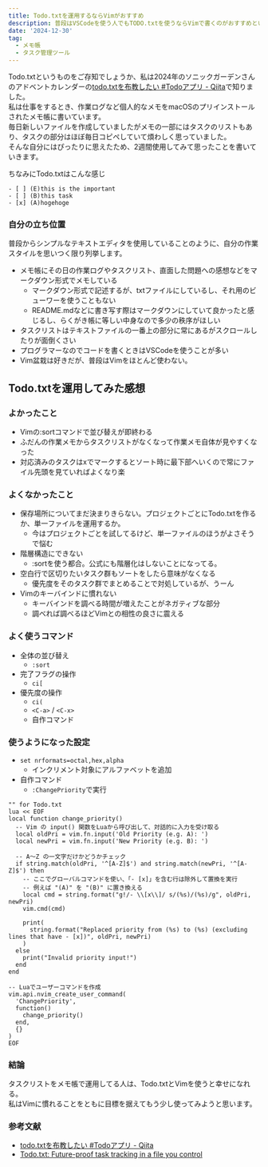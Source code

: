```yaml
---
title: Todo.txtを運用するならVimがおすすめ
description: 普段はVSCodeを使う人でもTODO.txtを使うならVimで書くのがおすすめという話
date: '2024-12-30'
tag:
  - メモ帳
  - タスク管理ツール
---
```


Todo.txtというものをご存知でしょうか、私は2024年のソニックガーデンさんのアドベントカレンダーの[todo.txtを布教したい #Todoアプリ - Qiita](https://qiita.com/maedana/items/713390ce590b92fee97f)で知りました。  
私は仕事をするとき、作業ログなど個人的なメモをmacOSのプリインストールされたメモ帳に書いています。  
毎日新しいファイルを作成していましたがメモの一部にはタスクのリストもあり、タスクの部分はほぼ毎日コピペしていて煩わしく思っていました。  
そんな自分にはぴったりに思えたため、2週間使用してみて思ったことを書いていきます。 
  
ちなみにTodo.txtはこんな感じ
```
- [ ] (E)this is the important
- [ ] (B)this task
- [x] (A)hogehoge
```

### 自分の立ち位置

普段からシンプルなテキストエディタを使用していることのように、自分の作業スタイルを思いつく限り列挙します。  
- メモ帳にその日の作業ログやタスクリスト、直面した問題への感想などをマークダウン形式でメモしている
  - マークダウン形式で記述するが、txtファイルにしているし、それ用のビューワーを使うこともない
  - README.mdなどに書き写す際はマークダウンにしていて良かったと感じるし、らくがき帳に等しい中身なので多少の秩序がほしい
- タスクリストはテキストファイルの一番上の部分に常にあるがスクロールしたりが面倒くさい
- プログラマーなのでコードを書くときはVSCodeを使うことが多い
- Vim盆栽は好きだが、普段はVimをほとんど使わない。


## Todo.txtを運用してみた感想

### よかったこと

- Vimの:sortコマンドで並び替えが即終わる
- ふだんの作業メモからタスクリストがなくなって作業メモ自体が見やすくなった
- 対応済みのタスクはxでマークするとソート時に最下部へいくので常にファイル先頭を見ていればよくなり楽

### よくなかったこと

- 保存場所についてまだ決まりきらない。プロジェクトごとにTodo.txtを作るか、単一ファイルを運用するか。
    - 今はプロジェクトごとを試してるけど、単一ファイルのほうがよさそうで悩む
- 階層構造にできない
    - :sortを使う都合。公式にも階層化はしないことになってる。
- 空白行で区切りたいタスク群もソートをしたら意味がなくなる
    - 優先度をそのタスク群でまとめることで対処しているが、うーん
- Vimのキーバインドに慣れない
    - キーバインドを調べる時間が増えたことがネガティブな部分
    - 調べれば調べるほどVimとの相性の良さに震える

### よく使うコマンド

- 全体の並び替え
  - `:sort`
- 完了フラグの操作
  - `ci[`
- 優先度の操作
  - `ci(`
  - `<C-a>` / `<C-x>`
  - 自作コマンド


### 使うようになった設定
- `set nrformats=octal,hex,alpha`
  - インクリメント対象にアルファベットを追加
- 自作コマンド
  - `:ChangePriority`で実行
```
"" for Todo.txt
lua << EOF
local function change_priority()
  -- Vim の input() 関数をLuaから呼び出して、対話的に入力を受け取る
  local oldPri = vim.fn.input('Old Priority (e.g. A): ')
  local newPri = vim.fn.input('New Priority (e.g. B): ')

  -- A～Z の一文字だけかどうかチェック
  if string.match(oldPri, '^[A-Z]$') and string.match(newPri, '^[A-Z]$') then
    -- ここでグローバルコマンドを使い、「- [x]」を含む行は除外して置換を実行
    -- 例えば "(A)" を "(B)" に置き換える
    local cmd = string.format("g!/- \\[x\\]/ s/(%s)/(%s)/g", oldPri, newPri)
    vim.cmd(cmd)

    print(
      string.format("Replaced priority from (%s) to (%s) (excluding lines that have - [x])", oldPri, newPri)
    )
  else
    print("Invalid priority input!")
  end
end

-- Luaでユーザーコマンドを作成
vim.api.nvim_create_user_command(
  'ChangePriority',
  function()
    change_priority()
  end,
  {}
)
EOF
```


### 結論

タスクリストをメモ帳で運用してる人は、Todo.txtとVimを使うと幸せになれる。  
私はVimに慣れることをともに目標を据えてもう少し使ってみようと思います。

### 参考文献
- [todo.txtを布教したい #Todoアプリ - Qiita](https://qiita.com/maedana/items/713390ce590b92fee97f)
- [Todo.txt: Future-proof task tracking in a file you control](http://todotxt.org/)
